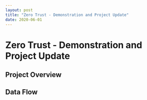 ```yaml
---
layout: post
title: "Zero Trust - Demonstration and Project Update"
date: 2020-06-01
---
```


# Zero Trust - Demonstration and Project Update 

## Project Overview



## Data Flow


